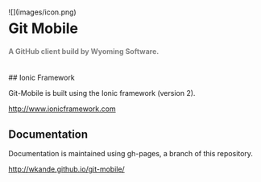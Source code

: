 <div style="float:left;margin-right:15px;margin-top:15px;">![](images/icon.png)</div>

# Git Mobile
#### <span style="color:gray;">A GitHub client build by Wyoming Software.</span>




<br/>
## Ionic Framework

Git-Mobile is built using the Ionic framework (version 2).

http://www.ionicframework.com



## Documentation

Documentation is maintained using gh-pages, a branch of this repository.

[](http://wkande.github.io/git-mobile/)
http://wkande.github.io/git-mobile/
